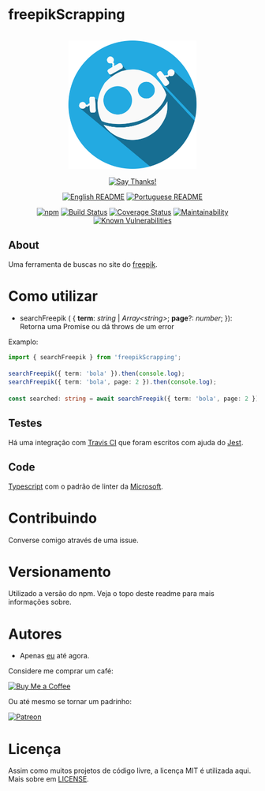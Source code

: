 # freepikScrapping

<div align = "center">
    <br>
    <img src="../../others/img/logo/logo.png" height=260>
    <br>

[![Say Thanks!](https://img.shields.io/badge/Say%20Thanks-!-1EAEDB.svg?longCache=true&style=for-the-badge)](https://saythanks.io/to/Fazendaaa)

[![English README](https://img.shields.io/badge/Language-EN-blue.svg?longCache=true&style=for-the-badge)](../../README.md)
[![Portuguese README](https://img.shields.io/badge/Linguagem-PT-green.svg?longCache=true&style=for-the-badge)](./README_PT.md)

[![npm](https://img.shields.io/npm/v/freepikScrapping.svg?style=flat-square)](https://www.npmjs.com/package/freepikScrapping)
[![Build Status](https://travis-ci.org/Fazendaaa/freepikScrapping.svg?branch=master)](https://travis-ci.org/Fazendaaa/freepikScrapping)
[![Coverage Status](https://coveralls.io/repos/github/Fazendaaa/freepikScrapping/badge.svg?branch=master)](https://coveralls.io/github/Fazendaaa/freepikScrapping?branch=master)
[![Maintainability](https://api.codeclimate.com/v1/badges/c6069aecd89bb086265c/maintainability)](https://codeclimate.com/github/Fazendaaa/freepikScrapping/maintainability)
[![Known Vulnerabilities](https://snyk.io/test/github/fazendaaa/freepikScrapping/badge.svg?targetFile=package.json)](https://snyk.io/test/github/fazendaaa/freepikScrapping?targetFile=package.json)

</div>

## About
Uma ferramenta de buscas no site do [freepik](https://br.freepik.com/).

# Como utilizar

* searchFreepik ( { __term__: _string_ | _Array<_string_>_; __page__?: _number_; }): Retorna uma Promise ou dá throws de um error

Examplo:

``` typescript
import { searchFreepik } from 'freepikScrapping';

searchFreepik({ term: 'bola' }).then(console.log);
searchFreepik({ term: 'bola', page: 2 }).then(console.log);

const searched: string = await searchFreepik({ term: 'bola', page: 2 });
```

## Testes
Há uma integração com [Travis CI](http://travis-ci.org/) que foram escritos com ajuda do [Jest](https://facebook.github.io/jest/).

## Code
[Typescript](http://typescriptlang.org/) com o padrão de linter da [Microsoft](https://github.com/Microsoft/tslint-microsoft-contrib).

# Contribuindo
Converse comigo através de uma issue.

# Versionamento
Utilizado a versão do npm. Veja o topo deste readme para mais informações sobre.

# Autores
* Apenas [eu](https://github.com/Fazendaaa) até agora.

Considere me comprar um café:

[![Buy Me a Coffee](https://www.buymeacoffee.com/assets/img/custom_images/orange_img.png)](https://www.buymeacoffee.com/Fazenda)

Ou até mesmo se tornar um padrinho:

[![Patreon](https://c5.patreon.com/external/logo/become_a_patron_button.png)](https://www.patreon.com/Fazenda/overview)

# Licença
Assim como muitos projetos de código livre, a licença MIT é utilizada aqui. Mais sobre em [LICENSE](https://github.com/Fazendaaa/freepikScrapping/blob/master/LICENSE).